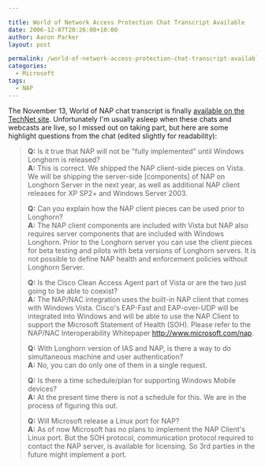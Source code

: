 ```yaml
---

title: World of Network Access Protection Chat Transcript Available
date: 2006-12-07T20:26:00+10:00
author: Aaron Parker
layout: post

permalink: /world-of-network-access-protection-chat-transcript-available/
categories:
  - Microsoft
tags:
  - NAP
---
```

The November 13, World of NAP chat transcript is finally [available on the TechNet site](http://www.microsoft.com/technet/community/chats/trans/network/06_1113_tn_nap.mspx). Unfortunately I'm usually asleep when these chats and webcasts are live, so I missed out on taking part, but here are some highlight questions from the chat (edited slightly for readability):

> **Q:** Is it true that NAP will not be "fully implemented" until Windows Longhorn is released?  
> **A:** This is correct. We shipped the NAP client-side pieces on Vista. We will be shipping the server-side [components] of NAP on Longhorn Server in the next year, as well as additional NAP client releases for XP SP2+ and Windows Server 2003.
> 
> **Q:** Can you explain how the NAP client pieces can be used prior to Longhorn?  
> **A:** The NAP client components are included with Vista but NAP also requires server components that are included with Windows Longhorn. Prior to the Longhorn server you can use the client pieces for beta testing and pilots with beta versions of Longhorn servers. It is not possible to define NAP health and enforcement policies without Longhorn Server.
> 
> **Q:** Is the Cisco Clean Access Agent part of Vista or are the two just going to be able to coexist?  
> **A:** The NAP/NAC integration uses the built-in NAP client that comes with Windows Vista. Cisco's EAP-Fast and EAP-over-UDP will be integrated into Windows and will be able to use the NAP Client to support the Microsoft Statement of Health (SOH). Please refer to the NAP/NAC Interoperability Whitepaper <http://www.microsoft.com/nap>.
> 
> **Q:** With Longhorn version of IAS and NAP, is there a way to do simultaneous machine and user authentication?  
> **A:** No, you can do only one of them in a single request.
> 
> **Q:** Is there a time schedule/plan for supporting Windows Mobile devices?  
> **A:** At the present time there is not a schedule for this. We are in the process of figuring this out.
> 
> **Q:** Will Microsoft release a Linux port for NAP?  
> **A:** As of now Microsoft has no plans to implement the NAP Client's Linux port. But the SOH protocol, communication protocol required to contact the NAP server, is available for licensing. So 3rd parties in the future might implement a port.
